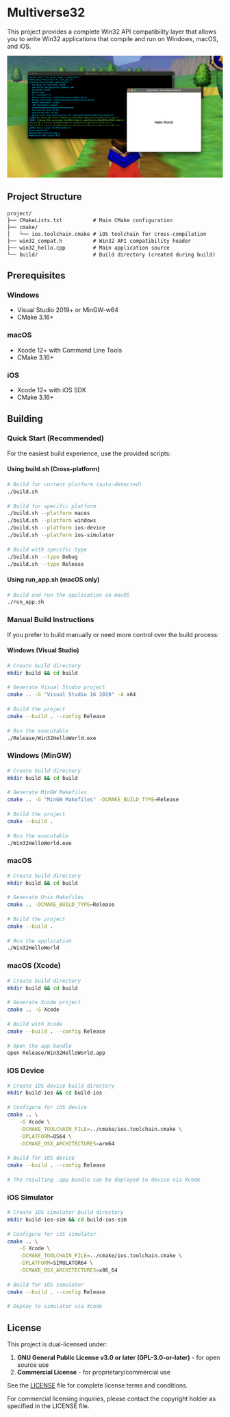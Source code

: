 # Multiverse32

This project provides a complete Win32 API compatibility layer that allows you to write Win32 applications that compile and run on Windows, macOS, and iOS.

<img src="screenshot.png" />

## Project Structure

```
project/
├── CMakeLists.txt          # Main CMake configuration
├── cmake/
│   └── ios.toolchain.cmake # iOS toolchain for cross-compilation
├── win32_compat.h          # Win32 API compatibility header
├── win32_hello.cpp         # Main application source
└── build/                  # Build directory (created during build)
```

## Prerequisites

### Windows
- Visual Studio 2019+ or MinGW-w64
- CMake 3.16+

### macOS
- Xcode 12+ with Command Line Tools
- CMake 3.16+

### iOS
- Xcode 12+ with iOS SDK
- CMake 3.16+

## Building

### Quick Start (Recommended)

For the easiest build experience, use the provided scripts:

#### Using build.sh (Cross-platform)
```bash
# Build for current platform (auto-detected)
./build.sh

# Build for specific platform
./build.sh --platform macos
./build.sh --platform windows
./build.sh --platform ios-device
./build.sh --platform ios-simulator

# Build with specific type
./build.sh --type Debug
./build.sh --type Release
```

#### Using run_app.sh (macOS only)
```bash
# Build and run the application on macOS
./run_app.sh
```

### Manual Build Instructions

If you prefer to build manually or need more control over the build process:

#### Windows (Visual Studio)

```bash
# Create build directory
mkdir build && cd build

# Generate Visual Studio project
cmake .. -G "Visual Studio 16 2019" -A x64

# Build the project
cmake --build . --config Release

# Run the executable
./Release/Win32HelloWorld.exe
```

### Windows (MinGW)

```bash
# Create build directory
mkdir build && cd build

# Generate MinGW Makefiles
cmake .. -G "MinGW Makefiles" -DCMAKE_BUILD_TYPE=Release

# Build the project
cmake --build .

# Run the executable
./Win32HelloWorld.exe
```

### macOS

```bash
# Create build directory
mkdir build && cd build

# Generate Unix Makefiles
cmake .. -DCMAKE_BUILD_TYPE=Release

# Build the project
cmake --build .

# Run the application
./Win32HelloWorld
```

### macOS (Xcode)

```bash
# Create build directory
mkdir build && cd build

# Generate Xcode project
cmake .. -G Xcode

# Build with Xcode
cmake --build . --config Release

# Open the app bundle
open Release/Win32HelloWorld.app
```

### iOS Device

```bash
# Create iOS device build directory
mkdir build-ios && cd build-ios

# Configure for iOS device
cmake .. \
    -G Xcode \
    -DCMAKE_TOOLCHAIN_FILE=../cmake/ios.toolchain.cmake \
    -DPLATFORM=OS64 \
    -DCMAKE_OSX_ARCHITECTURES=arm64

# Build for iOS device
cmake --build . --config Release

# The resulting .app bundle can be deployed to device via Xcode
```

### iOS Simulator

```bash
# Create iOS simulator build directory
mkdir build-ios-sim && cd build-ios-sim

# Configure for iOS simulator
cmake .. \
    -G Xcode \
    -DCMAKE_TOOLCHAIN_FILE=../cmake/ios.toolchain.cmake \
    -DPLATFORM=SIMULATOR64 \
    -DCMAKE_OSX_ARCHITECTURES=x86_64

# Build for iOS simulator
cmake --build . --config Release

# Deploy to simulator via Xcode
```

## License

This project is dual-licensed under:

1. **GNU General Public License v3.0 or later (GPL-3.0-or-later)** - for open source use
2. **Commercial License** - for proprietary/commercial use

See the [LICENSE](LICENSE) file for complete license terms and conditions.

For commercial licensing inquiries, please contact the copyright holder as specified in the LICENSE file.
